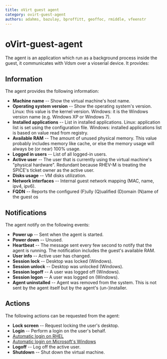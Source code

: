 ```yaml
---
title: oVirt guest agent
category: ovirt-guest-agent
authors: adahms, bazulay, bproffitt, geoffoc, rmiddle, vfeenstr
---
```


<!-- TODO: Content review -->

# oVirt-guest-agent

The agent is an application which run as a background process inside the guest, it communicates with Vdsm over a vioserial device.
It provides:

## Information

The agent provides the following information:

* **Machine name** -- Show the virtual machine's host name.
* **Operating system version** -- Show the operating system's version. Linux: this value is the kernel version. Windows: it is the Windows version name (e.g. Windows XP or Windows 7).
* **Installed applications** -- List in installed applications. Linux: application list is set using the configuration file. Windows: installed applications list is based on value read from registry.
* **Available RAM** -- The amount of unused physical memory. This value probably includes memory like cache, or else the memory usage will always be (or near) 100% usage.
* **Logged in users** -- List of all logged-in users.
* **Active user** -- The user that is currently using the virtual machine's "physical hardware". Redundant because RHEV-M is treating the SPICE's ticket owner as the active user.
* **Disks usage** -- VM disks utilization.
* **Network interfaces** -- Internal guest network mapping (MAC, name, ipv4, ipv6).
* **FQDN** -- Reports the configured (F)ully (Q)ualified (D)omain (N)ame of the guest os

## Notifications

The agent notify on the following events:

* **Power up** -- Sent when the agent is started.
* **Power down** -- Unused.
* **Heartbeat** -- The message sent every few second to notify that the agent is running. The notification includes the guest's available RAM.
* **User info** -- Active user has changed.
* **Session lock** -- Desktop was locked (Windows).
* **Session unlock** -- Desktop was unlocked (Windows).
* **Session logoff** -- A user was logged off (Windows).
* **Session logon** -- A user was logged on (Windows).
* **Agent uninstalled** -- Agent was removed from the system. This is not sent by the agent itself but by the agent's (un-)installer.

## Actions

The following actions can be requested from the agent:

* **Lock screen** -- Request locking the user's desktop.
* **Login** -- Perform a login on the user's behalf.
* [Automatic login on RHEL](guest-agent-automatic-login-rhel6.html)
* [Automatic login on Microsoft's Windows](guest-agent-automatic-login-windows.html)
* **Logoff** -- Log off the active user.
* **Shutdown** -- Shut down the virtual machine.

